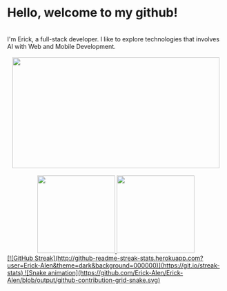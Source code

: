 <main align="start">
    <h1>
        Hello, welcome to my github!
    </h1>
    <br/>
    I'm Erick, a full-stack developer. I like to explore technologies that involves AI with Web and Mobile Development.
    <br/>
    <br/>
    <div align="center">
      <img style={{align: "center"}} src="https://media.giphy.com/media/MC6eSuC3yypCU/giphy.gif"  width="480" height="257" frameBorder="0" class="giphy-embed" allowFullScreen/>
    </div>
    <br/>
      <div align="center">
        <a href="https://github.com/Erick-Alen">
        <img loading="lazy" height="180em" src="https://github-readme-stats.vercel.app/api/top-langs/?username=Erick-Alen&layout=compact&langs_count=7&theme=dracula"/>
        <img loading="lazy" height="180em" src="https://github-readme-stats.vercel.app/api?username=Erick-Alen&show_icons=true&theme=dracula&include_all_commits=true&count_private=true"/>
      </div>
            [![GitHub Streak](http://github-readme-streak-stats.herokuapp.com?user=Erick-Alen&theme=dark&background=000000)](https://git.io/streak-stats)
    ![Snake animation](https://github.com/Erick-Alen/Erick-Alen/blob/output/github-contribution-grid-snake.svg)
<main>
